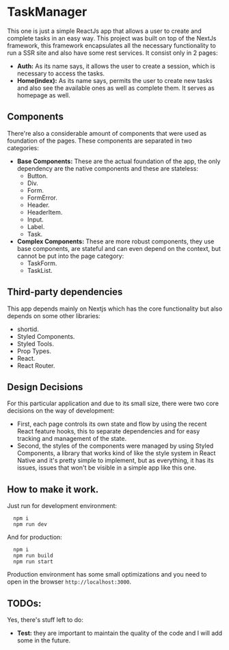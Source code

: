 # TaskManager
This one is just a simple ReactJs app that allows a user to create and complete tasks in an easy way. This project was built on top of the NextJs framework, this framework encapsulates all the necessary functionality to run a SSR site and also have some rest services. It consist only in 2 pages:
  - **Auth:** As its name says, it allows the user to create a session, which is necessary to access the tasks.
  - **Home(index):** As its name says, permits the user to create new tasks and also see the available ones as well as complete them. It serves as homepage as well.

## Components
There're also a considerable amount of components that were used as foundation of the pages. These components are separated in two categories:
 - **Base Components:** These are the actual foundation of the app, the only dependency are the native components and these are stateless:
    - Button.
    - Div.
    - Form.
    - FormError.
    - Header.
    - HeaderItem.
    - Input.
    - Label.
    - Task.
- **Complex Components:** These are more robust components, they use base components, are stateful and can even depend on the context, but cannot be put into the page category:
    - TaskForm.
    - TaskList.

## Third-party dependencies
This app depends mainly on Nextjs which has the core functionality but also depends on some other libraries:
 - shortid.
 - Styled Components.
 - Styled Tools.
 - Prop Types.
 - React.
 - React Router.

## Design Decisions
For this particular application and due to its small size, there were two core decisions on the way of development:
  - First, each page controls its own state and flow by using the recent React feature hooks, this to separate dependencies and for easy tracking and management of the state.
  - Second, the styles of the components were managed by using Styled Components, a library that works kind of like the style system in React Native and it's pretty simple to implement, but as everything, it has its issues, issues that won't be visible in a simple app like this one.

## How to make it work.
Just run for development environment:
```
  npm i
  npm run dev
```

And for production:
```
  npm i
  npm run build
  npm run start
```

Production environment has some small optimizations and you need to open in the browser `http://localhost:3000`.

## TODOs:
Yes, there's stuff left to do:
 - **Test:** they are important to maintain the quality of the code and I will add some in the future.
